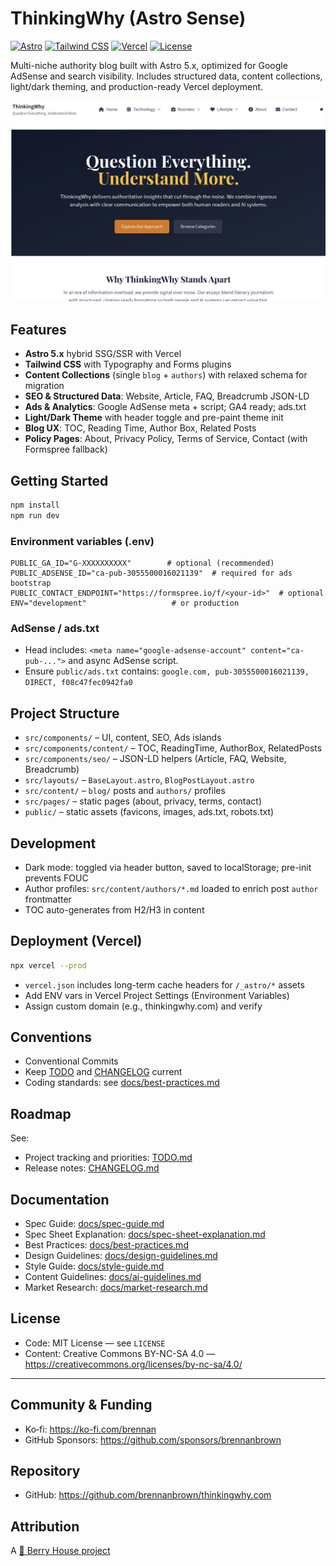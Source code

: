 # ThinkingWhy (Astro Sense)

[![Astro](https://img.shields.io/badge/Astro-5.x-FF5D01?logo=astro&logoColor=white)](https://astro.build)
[![Tailwind CSS](https://img.shields.io/badge/TailwindCSS-Enabled-38B2AC?logo=tailwindcss&logoColor=white)](https://tailwindcss.com)
[![Vercel](https://img.shields.io/badge/Deploy-Vercel-000000?logo=vercel&logoColor=white)](https://vercel.com)
[![License](https://img.shields.io/badge/License-MIT-blue.svg)](#)

Multi-niche authority blog built with Astro 5.x, optimized for Google AdSense and search visibility. Includes structured data, content collections, light/dark theming, and production-ready Vercel deployment.

<p align="center">
  <img src="public/images/screenshot.png" alt="ThinkingWhy website screenshot" width="900" />
</p>

## Features

- **Astro 5.x** hybrid SSG/SSR with Vercel
- **Tailwind CSS** with Typography and Forms plugins
- **Content Collections** (single `blog` + `authors`) with relaxed schema for migration
- **SEO & Structured Data**: Website, Article, FAQ, Breadcrumb JSON-LD
- **Ads & Analytics**: Google AdSense meta + script; GA4 ready; ads.txt
- **Light/Dark Theme** with header toggle and pre-paint theme init
- **Blog UX**: TOC, Reading Time, Author Box, Related Posts
- **Policy Pages**: About, Privacy Policy, Terms of Service, Contact (with Formspree fallback)

## Getting Started

```bash
npm install
npm run dev
```

### Environment variables (.env)

```
PUBLIC_GA_ID="G-XXXXXXXXXX"        # optional (recommended)
PUBLIC_ADSENSE_ID="ca-pub-3055500016021139"  # required for ads bootstrap
PUBLIC_CONTACT_ENDPOINT="https://formspree.io/f/<your-id>"  # optional
ENV="development"                   # or production
```

### AdSense / ads.txt

- Head includes: `<meta name="google-adsense-account" content="ca-pub-...">` and async AdSense script.
- Ensure `public/ads.txt` contains:
  `google.com, pub-3055500016021139, DIRECT, f08c47fec0942fa0`

## Project Structure

- `src/components/` – UI, content, SEO, Ads islands
- `src/components/content/` – TOC, ReadingTime, AuthorBox, RelatedPosts
- `src/components/seo/` – JSON-LD helpers (Article, FAQ, Website, Breadcrumb)
- `src/layouts/` – `BaseLayout.astro`, `BlogPostLayout.astro`
- `src/content/` – `blog/` posts and `authors/` profiles
- `src/pages/` – static pages (about, privacy, terms, contact)
- `public/` – static assets (favicons, images, ads.txt, robots.txt)

## Development

- Dark mode: toggled via header button, saved to localStorage; pre-init prevents FOUC
- Author profiles: `src/content/authors/*.md` loaded to enrich post `author` frontmatter
- TOC auto-generates from H2/H3 in content

## Deployment (Vercel)

```bash
npx vercel --prod
```

- `vercel.json` includes long-term cache headers for `/_astro/*` assets
- Add ENV vars in Vercel Project Settings (Environment Variables)
- Assign custom domain (e.g., thinkingwhy.com) and verify

## Conventions

- Conventional Commits
- Keep [TODO](./TODO.md) and [CHANGELOG](./CHANGELOG.md) current
- Coding standards: see [docs/best-practices.md](./docs/best-practices.md)

## Roadmap

See:

- Project tracking and priorities: [TODO.md](./TODO.md)
- Release notes: [CHANGELOG.md](./CHANGELOG.md)

## Documentation

- Spec Guide: [docs/spec-guide.md](./docs/spec-guide.md)
- Spec Sheet Explanation: [docs/spec-sheet-explanation.md](./docs/spec-sheet-explanation.md)
- Best Practices: [docs/best-practices.md](./docs/best-practices.md)
- Design Guidelines: [docs/design-guidelines.md](./docs/design-guidelines.md)
- Style Guide: [docs/style-guide.md](./docs/style-guide.md)
- Content Guidelines: [docs/ai-guidelines.md](./docs/guidelines.md)
- Market Research: [docs/market-research.md](./docs/market-research.md)

## License

- Code: MIT License — see `LICENSE`
- Content: Creative Commons BY-NC-SA 4.0 — https://creativecommons.org/licenses/by-nc-sa/4.0/

---

## Community & Funding

- Ko‑fi: https://ko-fi.com/brennan
- GitHub Sponsors: https://github.com/sponsors/brennanbrown

## Repository

- GitHub: https://github.com/brennanbrown/thinkingwhy.com

## Attribution

A [🍓 Berry House project](https://berryhouse.ca)
